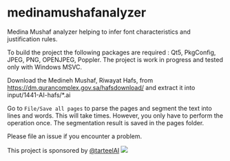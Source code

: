 # medinamushafanalyzer
Medina Mushaf analyzer helping to infer font characteristics and justification rules.

To build the project the following packages are required : Qt5, PkgConfig, JPEG, PNG, OPENJPEG, Poppler. The project is work in progress and tested only with Windows MSVC.

Download the Medineh Mushaf, Riwayat Hafs, from https://dm.qurancomplex.gov.sa/hafsdownload/ and extract it into input/1441-AI-hafs/*.ai

Go to `File/Save all pages` to parse the pages and segment the text into lines and words. This will take times.
However, you only have to perform the operation once. The segmentation result is saved in the pages folder.

Please file an issue if you encounter a problem.

This project is sponsored by [@tarteelAI](https://github.com/TarteelAI) [<img src="https://assets-global.website-files.com/6167e862f6dfba5084eb5554/61680717c50ec79defcdb062_logo-group.svg">](https://www.tarteel.ai/)
